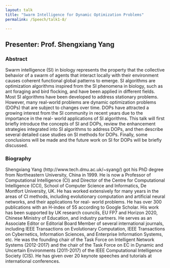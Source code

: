 ```yaml
---
layout: talk
title: "Swarm Intelligence for Dynamic Optimization Problems"
permalink: /Speech/talk1-8/

---
```


<div class="talk-container">
    <div class="talk-header">
        <h2>Presenter: Prof. Shengxiang Yang</h2>
    </div>
    <h3>Abstract</h3>
    <p>
Swarm intelligence (SI) in biology represents the property that the collective behavior of a swarm of agents that interact locally with their environment causes coherent functional global patterns to emerge. SI algorithms are optimization algorithms inspired from the SI phenomena in biology, such as ant foraging and bird flocking, and have been applied in different fields. Most SI algorithms have been developed to address stationary problems. However, many real-world problems are dynamic optimization problems (DOPs) that are subject to changes over time. DOPs have attracted a growing interest from the SI community in recent years due to the importance in the real- world applications of SI algorithms. This talk will first briefly introduce the concepts of SI and DOPs, review the enhancement strategies integrated into SI algorithms to address DOPs, and then describe several detailed case studies on SI methods for DOPs. Finally, some conclusions will be made and the future work on SI for DOPs will be briefly discussed.
    </p>
    <h3>Biography</h3>
    <p>
Shengxiang Yang (http://www.tech.dmu.ac.uk/~syang/) got his PhD degree from Northeastern University, China in 1999. He is now a Professor of Computational Intelligence (CI) and Director of the Centre for Computational Intelligence (CCI), School of Computer Science and Informatics, De Montfort University, UK. He has worked extensively for many years in the areas of CI methods, including evolutionary computation and artificial neural networks, and their applications for real- world problems. He has over 300 publications with an H-index of 55 according to Google Scholar. His work has been supported by UK research councils, EU FP7 and Horizon 2020, Chinese Ministry of Education, and industry partners. He serves as an Associate Editor or Editorial Board Member of several international journals, including IEEE Transactions on Evolutionary Computation, IEEE Transactions on Cybernetics, Information Sciences, and Enterprise Information Systems, etc. He was the founding chair of the Task Force on Intelligent Network Systems (2012-2017) and the chair of the Task Force on EC in Dynamic and Uncertain Environments (2011-2017) of the IEEE Computational Intelligence Society (CIS). He has given over 20 keynote speeches and tutorials at international conferences.
    </p>
</div>

